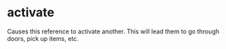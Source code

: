 # activate

Causes this reference to activate another. This will lead them to go through doors, pick up items, etc.
